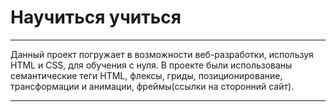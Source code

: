 # Научиться учиться
____
Данный проект погружает в возможности веб-разработки, используя HTML и CSS, для обучения с нуля. В проекте были использованы семантические теги HTML, флексы, гриды, позиционирование, трансформации и анимации, фреймы(ссылки на сторонний сайт).
____